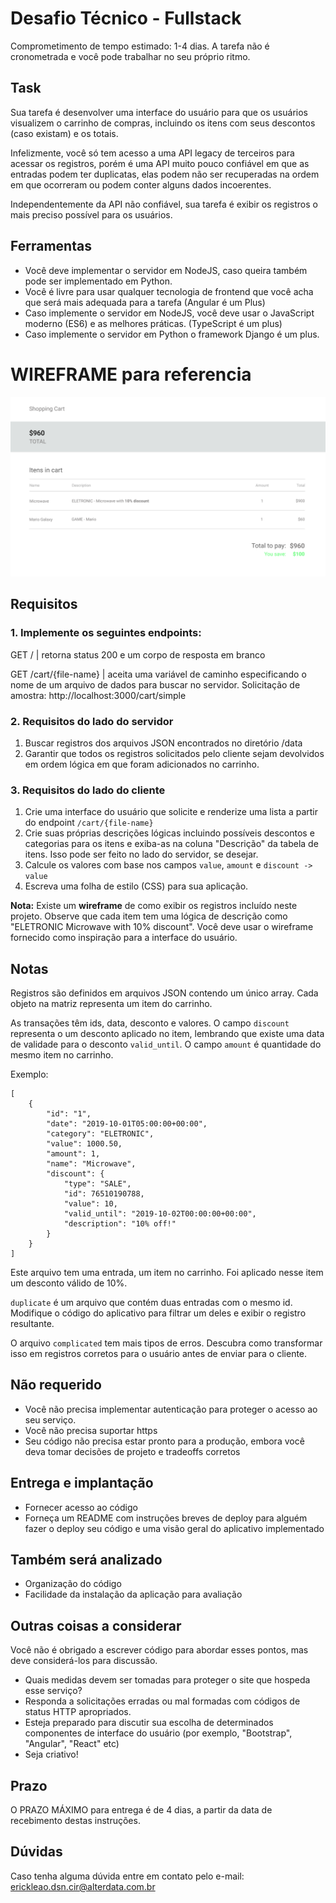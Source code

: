 # Desafio Técnico - Fullstack
Comprometimento de tempo estimado: 1-4 dias. A tarefa não é cronometrada e você pode trabalhar no seu próprio ritmo.

## Task
Sua tarefa é desenvolver uma interface do usuário para que os usuários visualizem o carrinho de compras, incluindo os itens com seus descontos (caso existam) e os totais.

Infelizmente, você só tem acesso a uma API legacy de terceiros para acessar os registros, porém é uma API muito pouco confiável em que as entradas podem ter duplicatas, elas podem não ser recuperadas na ordem em que ocorreram ou podem conter alguns dados incoerentes.

Independentemente da API não confiável, sua tarefa é exibir os registros o mais preciso possível para os usuários.

## Ferramentas
* Você deve implementar o servidor em NodeJS, caso queira também pode ser implementado em Python.
* Você é livre para usar qualquer tecnologia de frontend que você acha que será mais adequada para a tarefa (Angular é um Plus)
* Caso implemente o servidor em NodeJS, você deve usar o JavaScript moderno (ES6) e as melhores práticas. (TypeScript é um plus)
* Caso implemente o servidor em Python o framework Django é um plus.

# WIREFRAME para referencia
![alt text](https://raw.githubusercontent.com/erickponce/fullstack-challenge/master/wireframe.png)

## Requisitos

### 1. Implemente os seguintes endpoints:

GET / | retorna status 200 e um corpo de resposta em branco

GET /cart/{file-name} | aceita uma variável de caminho especificando o nome de um arquivo de dados para buscar no servidor. Solicitação de amostra: http://localhost:3000/cart/simple

### 2. Requisitos do lado do servidor

1. Buscar registros dos arquivos JSON encontrados no diretório /data
2. Garantir que todos os registros solicitados pelo cliente sejam devolvidos em ordem lógica em que foram adicionados no carrinho.

### 3. Requisitos do lado do cliente

1. Crie uma interface do usuário que solicite e renderize uma lista a partir do endpoint `/cart/{file-name}`
2. Crie suas próprias descrições lógicas incluindo possíveis descontos e categorias para os itens e exiba-as na coluna "Descrição" da tabela de itens. Isso pode ser feito no lado do servidor, se desejar.
3. Calcule os valores com base nos campos `value`, `amount` e `discount -> value`
4. Escreva uma folha de estilo (CSS) para sua aplicação.

**Nota:** Existe um **wireframe** de como exibir os registros incluído neste projeto. Observe que cada item tem uma lógica de descrição como "ELETRONIC Microwave with 10% discount". Você deve usar o wireframe fornecido como inspiração para a interface do usuário.

## Notas

Registros são definidos em arquivos JSON contendo um único array. Cada objeto na matriz representa um item do carrinho.

As transações têm ids, data, desconto e valores. O campo `discount` representa o um desconto aplicado no item, lembrando que existe uma data de validade para o desconto `valid_until`.
O campo `amount` é quantidade do mesmo item no carrinho.

Exemplo:

```
[
    {
        "id": "1",
        "date": "2019-10-01T05:00:00+00:00",
        "category": "ELETRONIC",
        "value": 1000.50,
        "amount": 1,
        "name": "Microwave",
        "discount": {
            "type": "SALE",
            "id": 76510190788,
            "value": 10,
            "valid_until": "2019-10-02T00:00:00+00:00",
            "description": "10% off!"
        }
    }
]
```

Este arquivo tem uma entrada, um item no carrinho. Foi aplicado nesse item um desconto válido de 10%.

`duplicate` é um arquivo que contém duas entradas com o mesmo id. Modifique o código do aplicativo para filtrar um deles e exibir o registro resultante.

O arquivo `complicated` tem mais tipos de erros. Descubra como transformar isso em registros corretos para o usuário antes de enviar para o cliente.

## Não requerido
* Você não precisa implementar autenticação para proteger o acesso ao seu serviço.
* Você não precisa suportar https
* Seu código não precisa estar pronto para a produção, embora você deva tomar decisões de projeto e tradeoffs corretos

## Entrega e implantação
* Fornecer acesso ao código
* Forneça um README com instruções breves de deploy para alguém fazer o deploy seu código e uma visão geral do aplicativo implementado

## Também será analizado
* Organização do código
* Facilidade da instalação da aplicação para avaliação

## Outras coisas a considerar
Você não é obrigado a escrever código para abordar esses pontos, mas deve considerá-los para discussão.

* Quais medidas devem ser tomadas para proteger o site que hospeda esse serviço?
* Responda a solicitações erradas ou mal formadas com códigos de status HTTP apropriados.
* Esteja preparado para discutir sua escolha de determinados componentes de interface do usuário (por exemplo, "Bootstrap", "Angular", "React" etc)
* Seja criativo!

## Prazo
O PRAZO MÁXIMO para entrega é de 4 dias, a partir da data de recebimento destas instruções.

## Dúvidas
Caso tenha alguma dúvida entre em contato pelo e-mail: erickleao.dsn.cir@alterdata.com.br